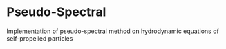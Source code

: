 # Pseudo-Spectral
Implementation of pseudo-spectral method on hydrodynamic equations of self-propelled particles
